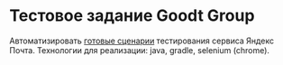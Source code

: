 # Тестовое задание Goodt Group
Автоматизировать [готовые сценарии](https://github.com/EvgeniaRepina/TestTaskEvgeniaRepina/files/8425440/TestTaskYandex.pdf) тестирования сервиса Яндекс Почта.
Технологии для реализации: java, gradle, selenium (chrome).
